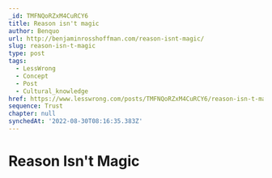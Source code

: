 ```yaml
---
_id: TMFNQoRZxM4CuRCY6
title: Reason isn't magic
author: Benquo
url: http://benjaminrosshoffman.com/reason-isnt-magic/
slug: reason-isn-t-magic
type: post
tags:
  - LessWrong
  - Concept
  - Post
  - Cultural_knowledge
href: https://www.lesswrong.com/posts/TMFNQoRZxM4CuRCY6/reason-isn-t-magic
sequence: Trust
chapter: null
synchedAt: '2022-08-30T08:16:35.383Z'
---
```


# Reason Isn't Magic
